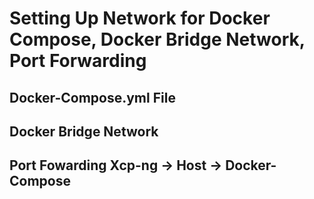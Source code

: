 # Setting Up Network for Docker Compose, Docker Bridge Network, Port Forwarding

## Docker-Compose.yml File

## Docker Bridge Network

## Port Fowarding Xcp-ng -> Host -> Docker-Compose

